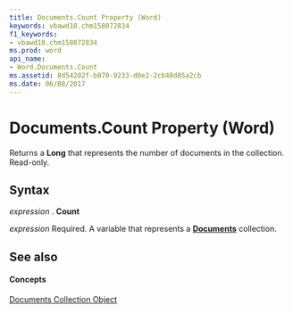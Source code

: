 ```yaml
---
title: Documents.Count Property (Word)
keywords: vbawd10.chm158072834
f1_keywords:
- vbawd10.chm158072834
ms.prod: word
api_name:
- Word.Documents.Count
ms.assetid: 8d54202f-b070-9233-d0e2-2cb48d85a2cb
ms.date: 06/08/2017
---
```



# Documents.Count Property (Word)

Returns a  **Long** that represents the number of documents in the collection. Read-only.


## Syntax

 _expression_ . **Count**

 _expression_ Required. A variable that represents a **[Documents](documents-object-word.md)** collection.


## See also


#### Concepts


[Documents Collection Object](documents-object-word.md)

